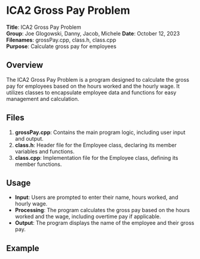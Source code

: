 # ICA2 Gross Pay Problem

**Title**: ICA2 Gross Pay Problem  
**Group**: Joe Glogowski, Danny, Jacob, Michele
**Date**: October 12, 2023  
**Filenames**: grossPay.cpp, class.h, class.cpp  
**Purpose**: Calculate gross pay for employees  

## Overview

The ICA2 Gross Pay Problem is a program designed to calculate the gross pay for employees based on the hours worked and the hourly wage. It utilizes classes to encapsulate employee data and functions for easy management and calculation.

## Files

1. **grossPay.cpp**: Contains the main program logic, including user input and output.
2. **class.h**: Header file for the Employee class, declaring its member variables and functions.
3. **class.cpp**: Implementation file for the Employee class, defining its member functions.

## Usage

- **Input**: Users are prompted to enter their name, hours worked, and hourly wage.
- **Processing**: The program calculates the gross pay based on the hours worked and the wage, including overtime pay if applicable.
- **Output**: The program displays the name of the employee and their gross pay.

## Example
